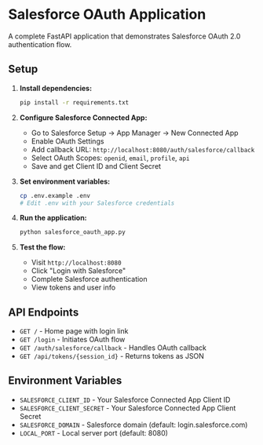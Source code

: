 # Salesforce OAuth Application

A complete FastAPI application that demonstrates Salesforce OAuth 2.0 authentication flow.

## Setup

1. **Install dependencies:**
   ```bash
   pip install -r requirements.txt
   ```

2. **Configure Salesforce Connected App:**
   - Go to Salesforce Setup → App Manager → New Connected App
   - Enable OAuth Settings
   - Add callback URL: `http://localhost:8080/auth/salesforce/callback`
   - Select OAuth Scopes: `openid`, `email`, `profile`, `api`
   - Save and get Client ID and Client Secret

3. **Set environment variables:**
   ```bash
   cp .env.example .env
   # Edit .env with your Salesforce credentials
   ```

4. **Run the application:**
   ```bash
   python salesforce_oauth_app.py
   ```

5. **Test the flow:**
   - Visit `http://localhost:8080`
   - Click "Login with Salesforce"
   - Complete Salesforce authentication
   - View tokens and user info

## API Endpoints

- `GET /` - Home page with login link
- `GET /login` - Initiates OAuth flow
- `GET /auth/salesforce/callback` - Handles OAuth callback
- `GET /api/tokens/{session_id}` - Returns tokens as JSON

## Environment Variables

- `SALESFORCE_CLIENT_ID` - Your Salesforce Connected App Client ID
- `SALESFORCE_CLIENT_SECRET` - Your Salesforce Connected App Client Secret  
- `SALESFORCE_DOMAIN` - Salesforce domain (default: login.salesforce.com)
- `LOCAL_PORT` - Local server port (default: 8080)